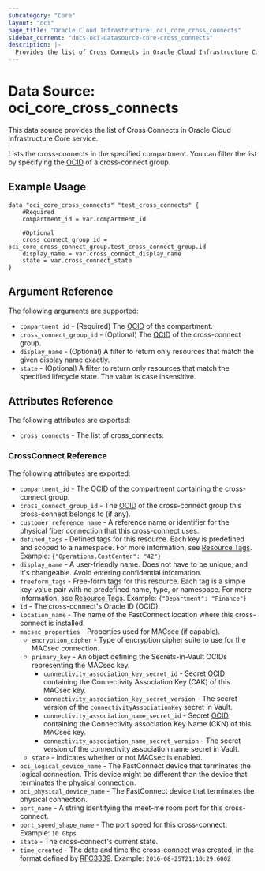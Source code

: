```yaml
---
subcategory: "Core"
layout: "oci"
page_title: "Oracle Cloud Infrastructure: oci_core_cross_connects"
sidebar_current: "docs-oci-datasource-core-cross_connects"
description: |-
  Provides the list of Cross Connects in Oracle Cloud Infrastructure Core service
---
```


# Data Source: oci_core_cross_connects
This data source provides the list of Cross Connects in Oracle Cloud Infrastructure Core service.

Lists the cross-connects in the specified compartment. You can filter the list
by specifying the [OCID](https://docs.cloud.oracle.com/iaas/Content/General/Concepts/identifiers.htm) of a cross-connect group.


## Example Usage

```hcl
data "oci_core_cross_connects" "test_cross_connects" {
	#Required
	compartment_id = var.compartment_id

	#Optional
	cross_connect_group_id = oci_core_cross_connect_group.test_cross_connect_group.id
	display_name = var.cross_connect_display_name
	state = var.cross_connect_state
}
```

## Argument Reference

The following arguments are supported:

* `compartment_id` - (Required) The [OCID](https://docs.cloud.oracle.com/iaas/Content/General/Concepts/identifiers.htm) of the compartment.
* `cross_connect_group_id` - (Optional) The [OCID](https://docs.cloud.oracle.com/iaas/Content/General/Concepts/identifiers.htm) of the cross-connect group.
* `display_name` - (Optional) A filter to return only resources that match the given display name exactly. 
* `state` - (Optional) A filter to return only resources that match the specified lifecycle state. The value is case insensitive. 


## Attributes Reference

The following attributes are exported:

* `cross_connects` - The list of cross_connects.

### CrossConnect Reference

The following attributes are exported:

* `compartment_id` - The [OCID](https://docs.cloud.oracle.com/iaas/Content/General/Concepts/identifiers.htm) of the compartment containing the cross-connect group.
* `cross_connect_group_id` - The [OCID](https://docs.cloud.oracle.com/iaas/Content/General/Concepts/identifiers.htm) of the cross-connect group this cross-connect belongs to (if any). 
* `customer_reference_name` - A reference name or identifier for the physical fiber connection that this cross-connect uses. 
* `defined_tags` - Defined tags for this resource. Each key is predefined and scoped to a namespace. For more information, see [Resource Tags](https://docs.cloud.oracle.com/iaas/Content/General/Concepts/resourcetags.htm).  Example: `{"Operations.CostCenter": "42"}` 
* `display_name` - A user-friendly name. Does not have to be unique, and it's changeable. Avoid entering confidential information. 
* `freeform_tags` - Free-form tags for this resource. Each tag is a simple key-value pair with no predefined name, type, or namespace. For more information, see [Resource Tags](https://docs.cloud.oracle.com/iaas/Content/General/Concepts/resourcetags.htm).  Example: `{"Department": "Finance"}` 
* `id` - The cross-connect's Oracle ID (OCID).
* `location_name` - The name of the FastConnect location where this cross-connect is installed. 
* `macsec_properties` - Properties used for MACsec (if capable).
	* `encryption_cipher` - Type of encryption cipher suite to use for the MACsec connection.
	* `primary_key` - An object defining the Secrets-in-Vault OCIDs representing the MACsec key.
		* `connectivity_association_key_secret_id` - Secret [OCID](https://docs.cloud.oracle.com/iaas/Content/General/Concepts/identifiers.htm) containing the Connectivity Association Key (CAK) of this MACsec key.
		* `connectivity_association_key_secret_version` - The secret version of the `connectivityAssociationKey` secret in Vault.
		* `connectivity_association_name_secret_id` - Secret [OCID](https://docs.cloud.oracle.com/iaas/Content/General/Concepts/identifiers.htm) containing the Connectivity association Key Name (CKN) of this MACsec key.
		* `connectivity_association_name_secret_version` - The secret version of the connectivity association name secret in Vault.
	* `state` - Indicates whether or not MACsec is enabled.
* `oci_logical_device_name` - The FastConnect device that terminates the logical connection. This device might be different than the device that terminates the physical connection. 
* `oci_physical_device_name` - The FastConnect device that terminates the physical connection. 
* `port_name` - A string identifying the meet-me room port for this cross-connect.
* `port_speed_shape_name` - The port speed for this cross-connect.  Example: `10 Gbps` 
* `state` - The cross-connect's current state.
* `time_created` - The date and time the cross-connect was created, in the format defined by [RFC3339](https://tools.ietf.org/html/rfc3339).  Example: `2016-08-25T21:10:29.600Z` 

